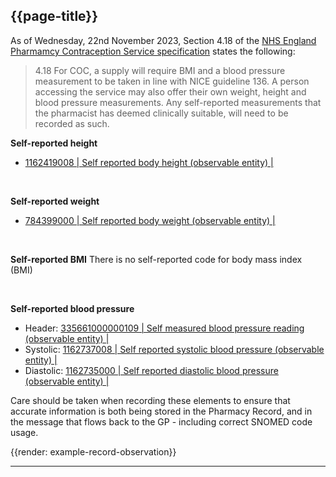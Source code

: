 ## {{page-title}}

As of Wednesday, 22nd November 2023, Section 4.18 of the <a href="https://www.england.nhs.uk/long-read/nhs-pharmacy-contraception-service/">NHS England Pharmamcy Contraception Service specification</a> states the following:

> 4.18 For COC, a supply will require BMI and a blood pressure measurement to be taken in line with NICE guideline 136. A person accessing the service may also offer their own weight, height and blood pressure measurements. Any self-reported measurements that the pharmacist has deemed clinically suitable, will need to be recorded as such.

**Self-reported height**
- [1162419008 | Self reported body height (observable entity) |](https://termbrowser.nhs.uk/?perspective=full&conceptId1=1162419008)

<br />

**Self-reported weight**
- [784399000 | Self reported body weight (observable entity) |](https://termbrowser.nhs.uk/?perspective=full&conceptId1=784399000)

<br />


**Self-reported BMI**
There is no self-reported code for body mass index (BMI)

<br />


**Self-reported blood pressure**
- Header: [335661000000109 | Self measured blood pressure reading (observable entity) |](https://termbrowser.nhs.uk/?perspective=full&conceptId1=335661000000109)
- Systolic: [1162737008 | Self reported systolic blood pressure (observable entity) |](https://termbrowser.nhs.uk/?perspective=full&conceptId1=1162737008)
- Diastolic: [1162735000 | Self reported diastolic blood pressure (observable entity) |](https://termbrowser.nhs.uk/?perspective=full&conceptId1=1162735000)


Care should be taken when recording these elements to ensure that accurate information is both being stored in the Pharmacy Record, and in the message that flows back to the GP - including correct SNOMED code usage.


{{render: example-record-observation}}

---